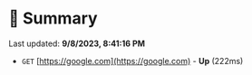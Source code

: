 # 📖 Summary
Last updated: **9/8/2023, 8:41:16 PM**

- `GET` [https://google.com](https://google.com) - **Up** (222ms)
